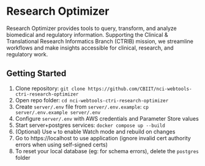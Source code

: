 # Research Optimizer

Research Optimizer provides tools to query, transform, and analyze biomedical and regulatory information. Supporting the Clinical & Translational Research Informatics Branch (CTRIB) mission, we streamline workflows and make insights accessible for clinical, research, and regulatory work.

## Getting Started
1. Clone repository: `git clone https://github.com/CBIIT/nci-webtools-ctri-research-optimizer`
2. Open repo folder: `cd nci-webtools-ctri-research-optimizer`
3. Create `server/.env` file from `server/.env.example`: `cp server/.env.example server/.env`
4. Configure `server/.env` with AWS credentials and Parameter Store values
5. Start server+postgres services: `docker compose up --build`
6. (Optional) Use `w` to enable Watch mode and rebuild on changes
7. Go to https://localhost to use application (ignore invalid cert authority errors when using self-signed certs)
8. To reset your local database (eg: for schema errors), delete the `postgres` folder